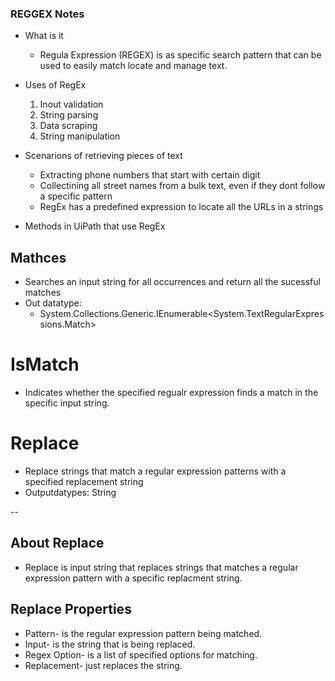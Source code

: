 ### REGGEX Notes 


- What is it 

    - Regula Expression (REGEX) is as specific search pattern that can be used to easily match locate and manage text. 
- Uses of RegEx
    1. Inout validation 
    2. String parsing 
    3. Data scraping 
    4. String manipulation 

- Scenarions of retrieving pieces of text
    - Extracting phone numbers that start with certain digit
    - Collectining all street names from a bulk text, even if they dont follow a specific pattern 
    - RegEx has a predefined expression to locate all the URLs in a strings

- Methods in UiPath that use RegEx 

## Mathces
- Searches an input string for all occurrences and return all the sucessful matches 
- Out datatype: 
    - System.Collections.Generic.IEnumerable<System.TextRegularExpressions.Match>
# IsMatch 
- Indicates whether the specified regualr expression finds a match in the specific input string.
# Replace
- Replace strings that match a regular expression patterns with a specified replacement string
- Outputdatypes: String

--

## About Replace 
- Replace is input string that replaces strings that matches a regular expression pattern with a specific replacment string. 

## Replace Properties
- Pattern- is the regular expression pattern being matched.
- Input- is the string that is being replaced.
- Regex Option- is a list of specified options for matching.
- Replacement- just replaces the string.



 


